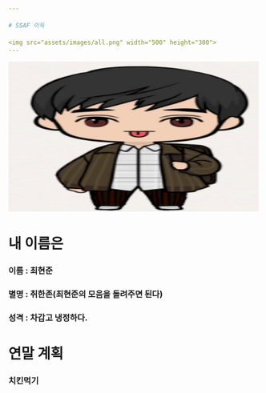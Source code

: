 ```yaml
---

# SSAF 이득

<img src="assets/images/all.png" width="500" height="300">
---
```


<div class="left">

<img src="assets/images/heunjun.png" width="500" height="300">

</div>

<div class="right">

<h1>내 이름은</h1>

<h3>이름 : 최현준</h3>

<h3>별명 : 취한존(최현준의 모음을 돌려주면 된다)</h3>

<h3>성격 : 차갑고 냉정하다.</h3>

<h1>연말 계획</h1>

<h3>치킨먹기</h3>

</div>
